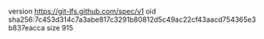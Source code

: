 version https://git-lfs.github.com/spec/v1
oid sha256:7c453d314c7a3abe817c3291b80812d5c49ac22cf43aacd754365e3b837eacca
size 915
